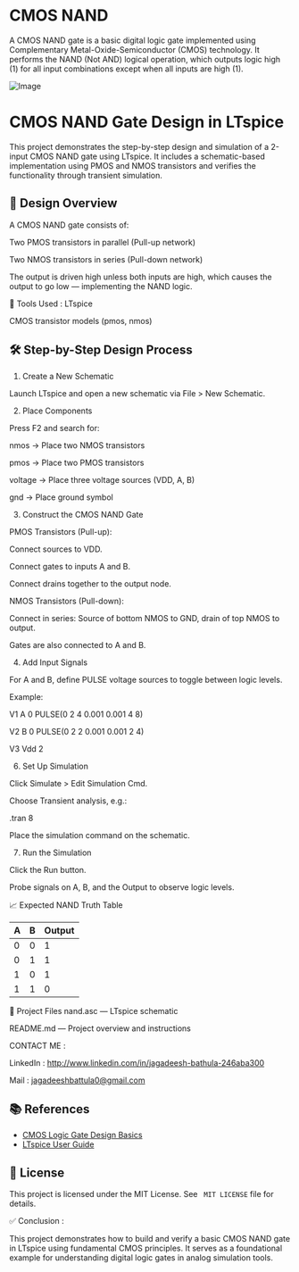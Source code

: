 # CMOS NAND

A CMOS NAND gate is a basic digital logic gate implemented using Complementary Metal-Oxide-Semiconductor (CMOS) technology. It performs the NAND (Not AND) logical operation, which outputs logic high (1) for all input combinations except when all inputs are high (1).

![Image](https://github.com/user-attachments/assets/63cea4aa-4ff6-4566-9df6-b03faffc6823)

# CMOS NAND Gate Design in LTspice

This project demonstrates the step-by-step design and simulation of a 2-input CMOS NAND gate using LTspice. It includes a schematic-based implementation using PMOS and NMOS transistors and verifies the functionality through transient simulation.

## 🔧 Design Overview

A CMOS NAND gate consists of:

Two PMOS transistors in parallel (Pull-up network)

Two NMOS transistors in series (Pull-down network)

The output is driven high unless both inputs are high, which causes the output to go low — implementing the NAND logic.

🧰 Tools Used : LTspice 

CMOS transistor models (pmos, nmos)

## 🛠️ Step-by-Step Design Process

1. Create a New Schematic

Launch LTspice and open a new schematic via File > New Schematic.

2. Place Components

Press F2 and search for:

nmos → Place two NMOS transistors

pmos → Place two PMOS transistors

voltage → Place three voltage sources (VDD, A, B)

gnd → Place ground symbol

3. Construct the CMOS NAND Gate

PMOS Transistors (Pull-up):

Connect sources to VDD.

Connect gates to inputs A and B.

Connect drains together to the output node.

NMOS Transistors (Pull-down):

Connect in series: Source of bottom NMOS to GND, drain of top NMOS to output.

Gates are also connected to A and B.

4. Add Input Signals

For A and B, define PULSE voltage sources to toggle between logic levels.

Example:

V1 A 0 PULSE(0 2 4 0.001 0.001 4 8)

V2 B 0 PULSE(0 2 2 0.001 0.001 2 4)

V3 Vdd 2

6. Set Up Simulation

Click Simulate > Edit Simulation Cmd.

Choose Transient analysis, e.g.:

.tran 8

Place the simulation command on the schematic.

7. Run the Simulation

Click the Run button.

Probe signals on A, B, and the Output to observe logic levels.

📈 Expected NAND Truth Table

| A	| B	| Output |
|---|---|--------|
| 0	| 0	|   1    |
| 0 |	1	|   1    |
| 1	| 0	|   1    |
| 1 |	1 | 	0    |

📁 Project Files
nand.asc — LTspice schematic

README.md — Project overview and instructions

CONTACT ME :

LinkedIn : http://www.linkedin.com/in/jagadeesh-bathula-246aba300

Mail : jagadeeshbattula0@gmail.com 

## 📚 References

- [CMOS Logic Gate Design Basics](https://en.wikipedia.org/wiki/CMOS)
- [LTspice User Guide](https://www.analog.com/media/en/simulation-models/spice-models/LTspiceGettingStartedGuide.pdf)

## 🔖 License

This project is licensed under the MIT License. See ` MIT LICENSE` file for details.


✅ Conclusion : 

This project demonstrates how to build and verify a basic CMOS NAND gate in LTspice using fundamental CMOS principles. It serves as a foundational example for understanding digital logic gates in analog simulation tools.
